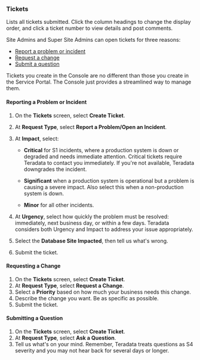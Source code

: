 ### Tickets

Lists all tickets submitted. Click the column headings to change the display order, and click a ticket number to view details and post comments.

Site Admins and Super Site Admins can open tickets for three reasons: 

- [Report a problem or incident](#report-a-problem-or-incident) 
- [Request a change](#request-a-change)
- [Submit a question](#ask-a-question)

Tickets you create in the Console are no different than those you create in the Service Portal. The Console just provides a streamlined way to manage them.

#### Reporting a Problem or Incident

1. On the **Tickets** screen, select **Create Ticket**.
1. At **Request Type**, select **Report a Problem/Open an Incident**.
1. At **Impact**, select:

     - **Critical** for S1 incidents, where a production system is down or degraded and needs immediate attention. Critical tickets require Teradata to contact you immediately. If you're not available, Teradata downgrades the incident.
      
     - **Significant** when a production system is operational but a problem is causing a severe impact. Also select this when a non-production system is down.
     - **Minor** for all other incidents. 
1. At **Urgency**, select how quickly the problem must be resolved: immediately, next business day, or within a few days. Teradata considers both Urgency and Impact to address your issue appropriately.  
1. Select the **Database Site Impacted**, then tell us what's wrong. 
1. Submit the ticket. 

#### Requesting a Change

1. On the **Tickets** screen, select **Create Ticket**.
1. At **Request Type**, select **Request a Change**.
1. Select a **Priority** based on how much your business needs this change.
1. Describe the change you want. Be as specific as possible.
1. Submit the ticket.

#### Submitting a Question

1. On the **Tickets** screen, select **Create Ticket**.
1. At **Request Type**, select **Ask a Question**.
1. Tell us what's on your mind. Remember, Teradata treats questions as S4 severity and you may not hear back for several days or longer.

